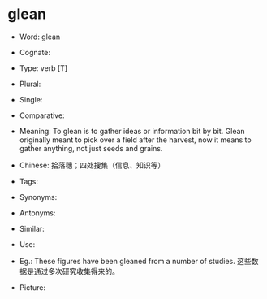# glean

- Word: glean
- Cognate: 

- Type: verb [T]
- Plural: 
- Single: 
- Comparative: 
- Meaning: To glean is to gather ideas or information bit by bit. Glean originally meant to pick over a field after the harvest, now it means to gather anything, not just seeds and grains.
- Chinese: 拾落穗；四处搜集（信息、知识等）
- Tags: 
- Synonyms: 
- Antonyms: 
- Similar: 
- Use: 
- Eg.: These figures have been gleaned from a number of studies. 这些数据是通过多次研究收集得来的。
- Picture: 

